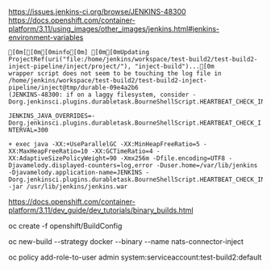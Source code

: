 https://issues.jenkins-ci.org/browse/JENKINS-48300
https://docs.openshift.com/container-platform/3.11/using_images/other_images/jenkins.html#jenkins-environment-variables

```
[0m[[0m[0minfo[0m] [0m[0mUpdating ProjectRef(uri("file:/home/jenkins/workspace/test-build2/test-build2-inject-pipeline/inject/project/"), "inject-build")...[0m
wrapper script does not seem to be touching the log file in /home/jenkins/workspace/test-build2/test-build2-inject-pipeline/inject@tmp/durable-09e4a2b6
(JENKINS-48300: if on a laggy filesystem, consider -Dorg.jenkinsci.plugins.durabletask.BourneShellScript.HEARTBEAT_CHECK_INTERVAL=300)
```

`JENKINS_JAVA_OVERRIDES=-Dorg.jenkinsci.plugins.durabletask.BourneShellScript.HEARTBEAT_CHECK_INTERVAL=300`

```
+ exec java -XX:+UseParallelGC -XX:MinHeapFreeRatio=5 -XX:MaxHeapFreeRatio=10 -XX:GCTimeRatio=4 -XX:AdaptiveSizePolicyWeight=90 -Xmx256m -Dfile.encoding=UTF8 -Djavamelody.displayed-counters=log,error -Duser.home=/var/lib/jenkins -Djavamelody.application-name=JENKINS -Dorg.jenkinsci.plugins.durabletask.BourneShellScript.HEARTBEAT_CHECK_INTERVAL=300 -jar /usr/lib/jenkins/jenkins.war
```

https://docs.openshift.com/container-platform/3.11/dev_guide/dev_tutorials/binary_builds.html

oc create -f openshift/BuildConfig

oc new-build --strategy docker --binary --name nats-connector-inject

oc policy add-role-to-user admin system:serviceaccount:test-build2:default